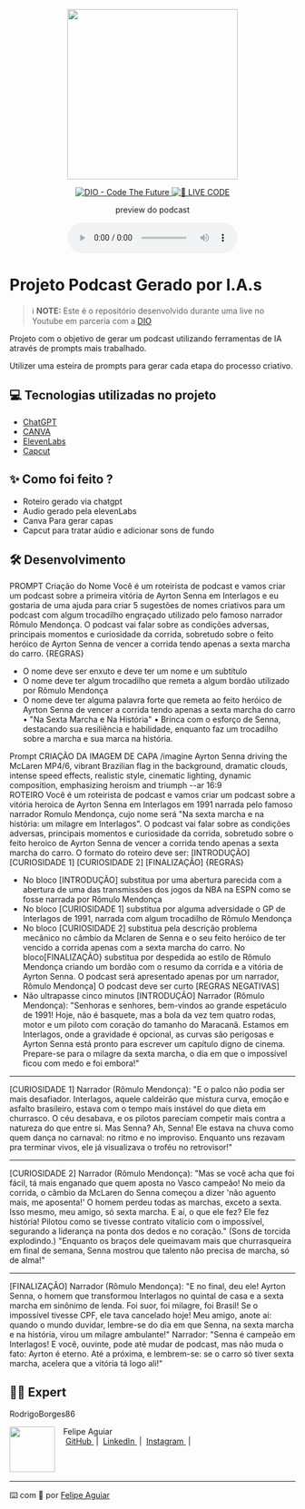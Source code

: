 <p align="center">
<img 
    src="./assets/cover.png"
    width="300"
/>
</p>

<p align="center">
<a href="https://dio.me/">
    <img 
        src="https://img.shields.io/badge/DIO-Code_The_Future-28DA77?logo=youtube" 
        alt="DIO - Code The Future">
</a>
<a href="https://dio.me/">
<img 
    src="https://img.shields.io/badge/🔴_LIVE_CODE-FF5E72" 
    alt="🔴 LIVE CODE">
</a>
</p>

<p align="center">
    preview do podcast
</p>

<div align="center">
    <audio src="output/podcast_editado.MP3" controls title="Podcast editado"></audio>
</div>

# Projeto Podcast Gerado por I.A.s


 > ℹ️ **NOTE:** Este é o repositório desenvolvido durante uma live no Youtube em parceria com a [DIO](https://dio.me)

Projeto com o objetivo de gerar um podcast utilizando ferramentas de IA através de prompts mais trabalhado.

Utilizer uma esteira de prompts para gerar cada etapa do processo criativo.

## 💻 Tecnologias utilizadas no projeto

- [ChatGPT](https://chat.openai.com/) 
- [CANVA](https://www.canva.com/)
- [ElevenLabs](https://elevenlabs.io/)
- [Capcut](https://www.capcut.com/pt-br/)

## ✨ Como foi feito ?

- Roteiro gerado via chatgpt
- Audio gerado pela elevenLabs
- Canva Para gerar capas
- Capcut para tratar aúdio e adicionar sons de fundo

## 🛠️ Desenvolvimento
PROMPT Criação do  Nome
Você é um roteirista de podcast e vamos criar um podcast sobre a primeira vitória de Ayrton Senna em Interlagos e eu gostaria de uma ajuda para criar 5 sugestões de nomes criativos para um podcast com algum trocadilho engraçado utilizado pelo famoso narrador Rômulo Mendonça.
O podcast vai falar sobre as condições adversas, principais momentos e curiosidade da corrida,  sobretudo sobre o feito heróico de Ayrton Senna de vencer a corrida tendo apenas a sexta marcha do carro.
{REGRAS}
- O nome deve ser enxuto e deve ter um nome e um subtítulo
- O nome deve ter algum trocadilho que remeta a algum bordão utilizado por Rômulo Mendonça
- O nome deve ter alguma palavra forte que remeta ao feito heróico de Ayrton Senna de vencer a corrida tendo apenas a sexta marcha do carro
•  "Na Sexta Marcha e Na História"
•	Brinca com o esforço de Senna, destacando sua resiliência e habilidade, enquanto faz um trocadilho sobre a marcha e sua marca na história.

Prompt CRIAÇÃO DA IMAGEM DE CAPA
/imagine Ayrton Senna driving the McLaren MP4/6, vibrant Brazilian flag in the background, dramatic clouds, intense speed effects, realistic style, cinematic lighting, dynamic composition, emphasizing heroism and triumph --ar 16:9  
ROTEIRO
Você é um roteirista de podcast e vamos criar um podcast sobre a vitória heroica de Ayrton Senna em Interlagos em 1991 narrada pelo famoso narrador Romulo Mendonça, cujo nome será "Na sexta marcha e na história: um milagre em Interlagos". O podcast vai falar sobre as condições adversas, principais momentos e curiosidade da corrida, sobretudo sobre o feito heroico de Ayrton Senna de vencer a corrida tendo apenas a sexta marcha do carro.
O formato do roteiro deve ser: 
[INTRODUÇÃO]
 [CURIOSIDADE 1]
 [CURIOSIDADE 2]
 [FINALIZAÇÃO]
{REGRAS}
- No bloco [INTRODUÇÃO] substitua por uma abertura parecida com a abertura de uma das transmissões dos jogos da NBA na ESPN como se fosse narrada por Rômulo Mendonça
- No bloco [CURIOSIDADE 1] substitua por alguma adversidade o GP de Interlagos de 1991, narrada com algum trocadilho de Rômulo Mendonça
- No bloco [CURIOSIDADE 2] substitua pela descrição problema mecânico no câmbio da Mclaren de Senna e o seu feito heróico de ter vencido a corrida apenas com a sexta marcha do carro.
No bloco[FINALIZAÇÃO} substitua por despedida ao estilo de Rômulo Mendonça criando um bordão com o resumo da corrida e a vitória de Ayrton Senna.
O podcast será apresentado apenas por um narrador, Rômulo Mendonça]
O podcast deve ser curto
[REGRAS NEGATIVAS]
- Não ultrapasse cinco minutos
[INTRODUÇÃO]
Narrador (Rômulo Mendonça):
"Senhoras e senhores, bem-vindos ao grande espetáculo de 1991! Hoje, não é basquete, mas a bola da vez tem quatro rodas, motor e um piloto com coração do tamanho do Maracanã. Estamos em Interlagos, onde a gravidade é opcional, as curvas são perigosas e Ayrton Senna está pronto para escrever um capítulo digno de cinema. Prepare-se para o milagre da sexta marcha, o dia em que o impossível ficou com medo e foi embora!"
________________________________________
[CURIOSIDADE 1]
Narrador (Rômulo Mendonça):
"E o palco não podia ser mais desafiador. Interlagos, aquele caldeirão que mistura curva, emoção e asfalto brasileiro, estava com o tempo mais instável do que dieta em churrasco. O céu desabava, e os pilotos pareciam competir mais contra a natureza do que entre si. Mas Senna? Ah, Senna! Ele estava na chuva como quem dança no carnaval: no ritmo e no improviso. Enquanto uns rezavam pra terminar vivos, ele já visualizava o troféu no retrovisor!"
________________________________________
[CURIOSIDADE 2]
Narrador (Rômulo Mendonça):
"Mas se você acha que foi fácil, tá mais enganado que quem aposta no Vasco campeão! No meio da corrida, o câmbio da McLaren do Senna começou a dizer 'não aguento mais, me aposenta!' O homem perdeu todas as marchas, exceto a sexta. Isso mesmo, meu amigo, só sexta marcha. E aí, o que ele fez? Ele fez história! Pilotou como se tivesse contrato vitalício com o impossível, segurando a liderança na ponta dos dedos e no coração."
(Sons de torcida explodindo.)
"Enquanto os braços dele queimavam mais que churrasqueira em final de semana, Senna mostrou que talento não precisa de marcha, só de alma!"
________________________________________
[FINALIZAÇÃO]
Narrador (Rômulo Mendonça):
"E no final, deu ele! Ayrton Senna, o homem que transformou Interlagos no quintal de casa e a sexta marcha em sinônimo de lenda. Foi suor, foi milagre, foi Brasil! Se o impossível tivesse CPF, ele tava cancelado hoje! Meu amigo, anote aí: quando o mundo duvidar, lembre-se do dia em que Senna, na sexta marcha e na história, virou um milagre ambulante!"
Narrador:
"Senna é campeão em Interlagos! E você, ouvinte, pode até mudar de podcast, mas não muda o fato: Ayrton é eterno. Até a próxima, e lembrem-se: se o carro só tiver sexta marcha, acelera que a vitória tá logo ali!"



## 👨‍💻 Expert

RodrigoBorges86
<p>
    <img 
      align=left 
      margin=10 
      width=80 
      src="https://avatars.githubusercontent.com/u/37452836?v=4"
    />
    <p>&nbsp&nbsp&nbspFelipe Aguiar<br>
    &nbsp&nbsp&nbsp
    <a 
        href="https://github.com/felipeAguiarCode">
        GitHub
    </a>
    &nbsp;|&nbsp;
    <a 
        href="www.linkedin.com/in/felipe-exe">
        LinkedIn
    </a>
    &nbsp;|&nbsp;
    <a 
        href="https://www.instagram.com/felipeaguiar.exe/">
        Instagram
    </a>
    &nbsp;|&nbsp;</p>
</p>
<br/><br/>
<p>

---

⌨️ com 💜 por [Felipe Aguiar](https://github.com/felipeAguiarCode)
